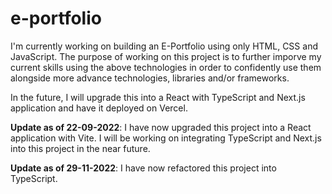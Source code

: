 # e-portfolio

I'm currently working on building an E-Portfolio using only HTML, CSS and JavaScript. The purpose of working on this project is to further imporve my current skills using the above technologies in order to confidently use them alongside more advance technologies, libraries and/or frameworks.

In the future, I will upgrade this into a React with TypeScript and Next.js application and have it deployed on Vercel.

**Update as of 22-09-2022**: I have now upgraded this project into a React application with Vite. I will be working on integrating TypeScript and Next.js into this project in the near future.

**Update as of 29-11-2022**: I have now refactored this project into TypeScript.
